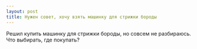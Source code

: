 ```yaml
---
layout: post 
title: Нужен совет, хочу взять машинку для стрижки бороды 
--- 
```

Решил купить машинку для стрижки бороды, но совсем не разбираюсь. Что выбирать, где покупать?